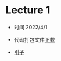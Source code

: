 Lecture 1 
====

* 时间 2022/4/1
* 代码打包文件[下载](https://raw.githubusercontent.com/JSYRD/ECNUCS_Programming_Club/main/Clubbbbbb/Lecture1/sources.zip)

* [引子](https://www.ecpc.top/Clubbbbbb/Lecture1/Components.html)